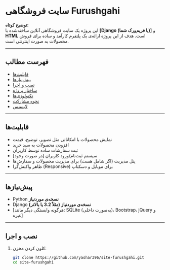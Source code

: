 # سایت فروشگاهی Furushgahi

**توضیح کوتاه:**  
این پروژه یک سایت فروشگاهی آنلاین ساخته‌شده با **[Django (یا فریم‌ورک شما)]** و **HTML** است. هدف از این پروژه ارائه‌ی یک پلتفرم کارآمد و ساده برای فروش محصولات به صورت اینترنتی است.

---

##  فهرست مطالب
- [قابلیت‌ها](#قابلیت‌ها)
- [پیش‌نیازها](#پیش‌نیازها)
- [نصب و اجرا](#نصب-و-اجرا)
- [ساختار پروژه](#ساختار-پروژه)
- [تکنولوژی‌ها](#تکنولوژی‌ها)
- [نحوه مشارکت](#نحوه-مشارکت)
- [لایسنس](#لایسنس)

---

## قابلیت‌ها
- نمایش محصولات با امکاناتی مثل تصویر، توضیح، قیمت  
- افزودن محصولات به سبد خرید  
- ثبت سفارشات ساده توسط کاربران  
- [در صورت وجود] سیستم ثبت‌نام/ورود کاربران  
- پنل مدیریت (اگر شامل هست) برای مدیریت محصولات و سفارش‌ها  
- ظاهر واکنش‌گرا (Responsive) برای موبایل و دسکتاپ  

---

## پیش‌نیازها
- Python **نسخه‌ی موردنیاز**  
- Django **نسخه‌ی موردنیاز (مثلاً 3.2 یا بالاتر)**  
- [هرگونه وابستگی دیگر مانند: SQLite (به‌صورت داخلی)، Bootstrap، jQuery و غیره]

---

## نصب و اجرا

1. کلون کردن مخزن:
   ```bash
   git clone https://github.com/yashar396/site-furushgahi.git
   cd site-furushgahi
